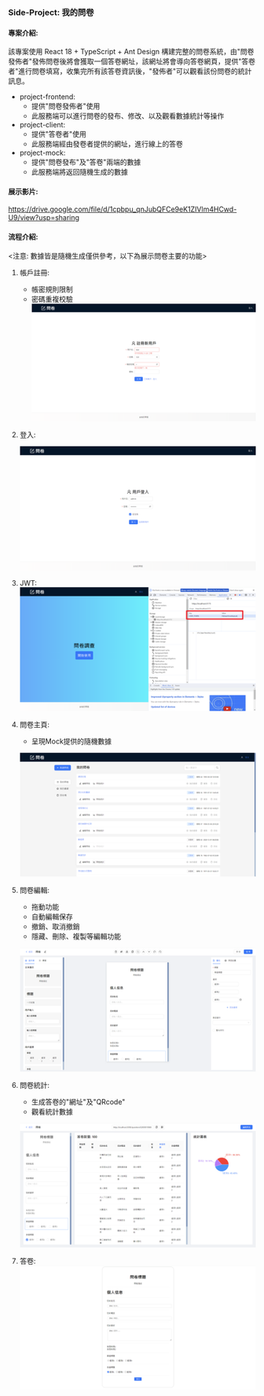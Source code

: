 ### Side-Project: 我的問卷

#### 專案介紹:

該專案使用 React 18 + TypeScript + Ant Design 構建完整的問卷系統，由"問卷發佈者"發佈問卷後將會獲取一個答卷網址，該網址將會導向答卷網頁，提供"答卷者"進行問卷填寫，收集完所有該答卷資訊後，"發佈者"可以觀看該份問卷的統計訊息。

- project-frontend: 
  - 提供"問卷發佈者"使用
  - 此服務端可以進行問卷的發布、修改、以及觀看數據統計等操作
- project-client:
  - 提供"答卷者"使用
  - 此服務端經由發卷者提供的網址，進行線上的答卷
- project-mock:
  - 提供"問卷發布"及"答卷"兩端的數據
  - 此服務端將返回隨機生成的數據

#### 展示影片:
https://drive.google.com/file/d/1cpbpu_qnJubQFCe9eK1ZIVlm4HCwd-U9/view?usp=sharing

#### 流程介紹:  

<注意: 數據皆是隨機生成僅供參考，以下為展示問卷主要的功能>

1. 帳戶註冊:

   - 帳密規則限制
   - 密碼重複校驗
   ![註冊](https://github.com/ShenDing1125/questionnaire/blob/main/%E9%9D%9C%E6%85%8B%E8%B3%87%E6%BA%90/pictures/register.png)


2. 登入:

   ![登入](https://github.com/ShenDing1125/questionnaire/blob/main/%E9%9D%9C%E6%85%8B%E8%B3%87%E6%BA%90/pictures/login.png)

3. JWT:
   ![JWT](https://github.com/ShenDing1125/questionnaire/blob/main/%E9%9D%9C%E6%85%8B%E8%B3%87%E6%BA%90/pictures/token.png)

4. 問卷主頁:

   - 呈現Mock提供的隨機數據

   ![問卷主頁](https://github.com/ShenDing1125/questionnaire/blob/main/%E9%9D%9C%E6%85%8B%E8%B3%87%E6%BA%90/pictures/questionList.png)

5. 問卷編輯:

   - 拖動功能
   - 自動編輯保存
   - 撤銷、取消撤銷
   - 隱藏、刪除、複製等編輯功能

   ![問卷編輯](https://github.com/ShenDing1125/questionnaire/blob/main/%E9%9D%9C%E6%85%8B%E8%B3%87%E6%BA%90/pictures/questionEdit.png)

6. 問卷統計:

   - 生成答卷的"網址"及"QRcode"
   - 觀看統計數據

   ![問卷統計](https://github.com/ShenDing1125/questionnaire/blob/main/%E9%9D%9C%E6%85%8B%E8%B3%87%E6%BA%90/pictures/questionStat.png)

7. 答卷:
   ![答卷](https://github.com/ShenDing1125/questionnaire/blob/main/%E9%9D%9C%E6%85%8B%E8%B3%87%E6%BA%90/pictures/questionAnswer.png)









